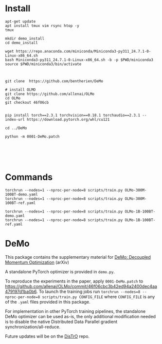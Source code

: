 # Install

```
apt-get update
apt install tmux vim rsync htop -y
tmux

mkdir demo_install
cd demo_install

wget https://repo.anaconda.com/miniconda/Miniconda3-py311_24.7.1-0-Linux-x86_64.sh
bash Miniconda3-py311_24.7.1-0-Linux-x86_64.sh -b -p $PWD/miniconda3
source $PWD/miniconda3/bin/activate



git clone  https://github.com/bentherien/DeMo

# install OLMO
git clone https://github.com/allenai/OLMo
cd OLMo
git checkout 46f06cb


pip install torch==2.3.1 torchvision==0.18.1 torchaudio==2.3.1 --index-url https://download.pytorch.org/whl/cu121

cd ../DeMo

python -m 0001-DeMo.patch






```

# Commands
```
torchrun --nodes=1 --nproc-per-node=8 scripts/train.py OLMo-300M-100BT-demo.yaml
torchrun --nodes=1 --nproc-per-node=8 scripts/train.py OLMo-300M-100BT-ref.yaml

torchrun --nodes=1 --nproc-per-node=8 scripts/train.py OLMo-1B-100BT-demo.yaml
torchrun --nodes=1 --nproc-per-node=8 scripts/train.py OLMo-1B-100BT-ref.yaml
```


# DeMo
This package contains the supplementary material for [DeMo: Decoupled Momentum Optimization](https://arxiv.org/abs/2411.19870) (arXiv)

A standalone PyTorch optimizer is provided in `demo.py`.

To reproduce the experiments in the paper, apply `0001-DeMo.patch` to https://github.com/allenai/OLMo/commit/46f06cbc3b42ed94a2400dec4aa479197d1ba0b6.
To launch the training jobs run `torchrun --nodes=8 --nproc-per-node=8 scripts/train.py CONFIG_FILE` where `CONFIG_FILE` is any of the `.yaml` files provided in this package.

For implementation in other PyTorch training pipelines, the standalone DeMo optimizer can be used as-is, the only additional modification needed is to disable the native Distributed Data Parallel gradient synchronization/all-reduce.

Future updates will be on the [DisTrO](https://github.com/NousResearch/DisTrO) repo.
